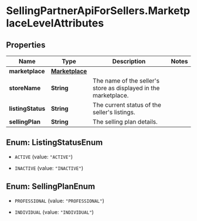 # SellingPartnerApiForSellers.MarketplaceLevelAttributes

## Properties
Name | Type | Description | Notes
------------ | ------------- | ------------- | -------------
**marketplace** | [**Marketplace**](Marketplace.md) |  | 
**storeName** | **String** | The name of the seller's store as displayed in the marketplace. | 
**listingStatus** | **String** | The current status of the seller's listings. | 
**sellingPlan** | **String** | The selling plan details. | 


<a name="ListingStatusEnum"></a>
## Enum: ListingStatusEnum


* `ACTIVE` (value: `"ACTIVE"`)

* `INACTIVE` (value: `"INACTIVE"`)




<a name="SellingPlanEnum"></a>
## Enum: SellingPlanEnum


* `PROFESSIONAL` (value: `"PROFESSIONAL"`)

* `INDIVIDUAL` (value: `"INDIVIDUAL"`)




